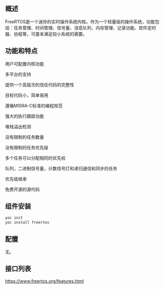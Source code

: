 ## 概述

FreeRTOS是一个迷你的实时操作系统内核。作为一个轻量级的操作系统，功能包括：任务管理、时间管理、信号量、消息队列、内存管理、记录功能、软件定时器、协程等，可基本满足较小系统的需要。

## 功能和特点

用户可配置内核功能

多平台的支持

提供一个高层次的信任代码的完整性

目标代码小，简单易用

遵循MISRA-C标准的编程规范

强大的执行跟踪功能

堆栈溢出检测

没有限制的任务数量

没有限制的任务优先级

多个任务可以分配相同的优先权

队列，二进制信号量，计数信号灯和递归通信和同步的任务

优先级继承

免费开源的源代码

## 组件安装

```bash
yoc init
yoc install freertos
```

## 配置
无。

## 接口列表

https://www.freertos.org/features.html
